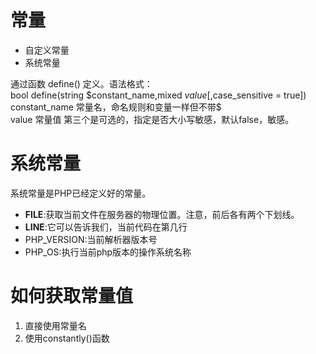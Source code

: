 # 常量
- 自定义常量
- 系统常量

通过函数 define() 定义。语法格式：  
bool define(string $constant_name,mixed $value[,$case_sensitive = true])  
constant_name 常量名，命名规则和变量一样但不带$  
value 常量值
第三个是可选的，指定是否大小写敏感，默认false，敏感。

# 系统常量

系统常量是PHP已经定义好的常量。  
- __FILE__:获取当前文件在服务器的物理位置。注意，前后各有两个下划线。
- __LINE__:它可以告诉我们，当前代码在第几行
- PHP_VERSION:当前解析器版本号
- PHP_OS:执行当前php版本的操作系统名称

# 如何获取常量值

1. 直接使用常量名
2. 使用constantly()函数